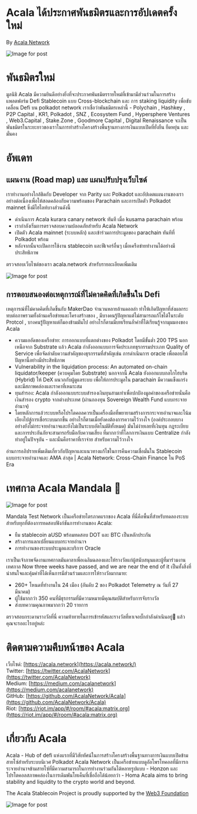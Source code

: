 # Acala ได้ประกาศพันธมิตรและการอัปเดตครั้งใหม่

By [Acala Network](https://medium.com/u/43f74518f3f4?source=post_page-----e81a34844b5c--------------------------------)

![Image for post](https://miro.medium.com/max/1690/0*ffsizR7cemoNYcIC.gif)

# พันธมิตรใหม่

มูลนิธิ Acala มีความยินดีอย่างยิ่งที่จะประกาศพันธมิตรรายใหม่ที่เข้ามามีส่วนร่วมในการสร้างแพลตฟอร์ม Defi Stablecoin แบบ Cross-blockchain และ การ staking liquidity เพื่อขับเคลื่อน Defi บน polkadot network  เราเชื่อว่าพันธมิตรเหล่านี้ - Polychain , Hashkey , P2P Capital , KR1, Polkadot , SNZ  ,  Ecosystem Fund , Hypersphere Ventures , Web3.Capital , Stake.Zone , Goodmore Capital , Digital Renaissance จะเป็นพันธมิตรในระยะยาวของเราในการทำสร้างโครงสร้างพื้นฐานทางการเงินแบบเปิดที่ยั่งยืน ยืดหยุ่น และมั่นคง

# อัพเดท

## แผนงาน (Road map) และ แผนปรับปรุงเว็บไซด์

เราทำงานอย่างใกล้ชิดกับ Developer จาก Parity และ Polkadot และอัปเดตแผนงานของเราอย่างต่อเนื่องเพื่อให้สอดคล้องกับความพร้อมของ Parachain และการเปิดตัว Polkadot mainnet ซึ่งมีไฮไลท์บางส่วนดังนี้

- ดำเนินการ Acala kurara canary network ทันที เมื่อ kusama parachain พร้อม
- เรากำลังเริ่มการตรวจสอบความปลอดภัยสำหรับ Acala Network
- เปิดตัว Acala mainnet (ระบบหลัก) และเข้าร่วมการประมูลของ parachain ทันทีที่ Polkadot พร้อม
- หลังจากนั้นจะเปิดการใช้งาน stablecoin และฟีเจอร์อื่นๆ เมื่อเครือข่ายทำงานได้อย่างมีประสิทธิภาพ

ตรวจสอบเว็บไซต์ของเรา acala.network สำหรับรายละเอียดเพิ่มเติม

![Image for post](https://miro.medium.com/max/2800/0*cfF4u6DYuXgCRRWi.jpg)

## การตอบสนองต่อเหตุการณ์ที่ไม่คาดคิดที่เกิดขึ้นใน Defi

เหตุการณ์ที่ไม่คาดคิดที่เกิดขึ้นกับ MakerDao จำนวนหลายล้านดอลล่า ทำให้เกิดปัญหาที่ส่งผลกระทบต่อภาพรวมทั้งด้านเครือข่ายและโครงสร้างของ , มีบางคนรู้ปัญหาแต่ไม่สามารถแก้ไขได้ในระดับ Protcol , บางคนรู้ปัญหาแต่ก็มองข้ามมันไป   อย่างไรก็ตามมีบทเรียนล้ำค่าที่ได้เรียนรู้จากมุมมองของ Acala

- ความแออัดของเครือข่าย: การออกแบบที่แตกต่างของ Polkadot โดยมีขั้นต่ำ 200 TPS นอกเหนือจาก Substrate แล้ว Acala กำลังออกแบบการจัดประเภทธุรกรรมประเภท Quality of Service เพื่อจัดลำดับความสำคัญของธุรกรรมที่สำคัญเช่น การดำเนินการ oracle เพื่อตอบโต้ปัญหานี้อย่างมีประสิทธิภาพ
- Vulnerability in the liquidation process: An automated on-chain liquidator/keeper  (ควบคุมโดย Substrate) นอกจากนี้ Acala ยังออกแบบกลไกไฮบริด (Hybrid) ให้ DeX ผนวกกับผู้ดูแลระบบ เพื่อให้การประมูลใน parachain มีความแข็งแกร่งและมีสภาพคล่องและราคาที่เหมาะสม
- ทุนสำรอง: Acala กำลังออกแบบระบบสำรองเงินทุนสามเท่าเพื่อปกป้องมูลค่าของเครือข่ายนั่นคือ เงินสำรอง crypto จากต่างประเทศ (ผ่านกองทุน Sovereign Wealth Fund แบบกระจายอำนาจ)
- โดยหลักการแล้วระบบหรือโปรโตคอลควรเป็นเครื่องมือที่พยายามสร้างการกระจายอำนาจและโน้มเอียงไปสู่การเชื่อระบบมากขึ้น อย่างไรก็ตามเมื่อยังคงต้องการความไว้วางใจ (องค์ประกอบบางอย่างยังไม่กระจายอำนาจและยังไม่เป็นระบบอัตโนมัติทั้งหมด) มันไม่ง่ายเลยที่เงินทุน กฎระเบียบและการประกันภัยจะสามารถรับมือกับความเสี่ยง ที่มากกว่าที่โลกการเงินแบบ Centralize กำลังทำอยู่ในปัจจุบัน - และนั่นคือราคาที่เราจ่าย สำหรับความไว้วางใจ

อ่านการอภิปรายเพิ่มเติมเกี่ยวกับปัญหาและแนวทางแก้ไขในการคืนความเชื่อมั่นใน Stablecoin แบบกระจายอำนาจและ AMA ล่าสุด | Acala Network: Cross-Chain Finance ใน PoS Era

# เทศกาล Acala Mandala  🎉

![Image for post](https://miro.medium.com/max/1198/1*8SoYawu6H1fqnlEWmo5xsg.gif)

Mandala Test Network เป็นเครือข่ายไตรภาคแรกของ Acala  ที่นี่คือพื้นที่สำหรับทดลองระบบสำหรับทุกที่ต้องการทดสอบฟังก์ชันการทำงานของ Acala:

- ยืม stablecoin aUSD พร้อมทดสอบ DOT และ BTC เป็นหลักประกัน
- สร้างการแลกเปลี่ยนแบบกระจายอำนาจ
- การทำงานของระบบประมูลและบริการ Oracle

เราเป็นเจ้าภาพจัดงานเทศกาลมันดาลาเพื่อเฉลิมฉลองและให้รางวัลแก่ผู้สนับสนุนและผู้ที่มาร่วมงานเทศกาล Now three weeks have passed, and we are near the end of it เป็นทั้งสิ่งที่น่าสนใจและคุ้มค่าที่ได้เห็นการมีส่วนร่วมและการให้รางวัลมากมาย:

- 260+ โหนดที่ทำงานใน 24 เมือง (อันดับ 2 ของ Polkadot Telemetry ณ วันที่ 27 มีนาคม)
- ผู้ใช้มากกว่า 350 คนที่มีธุรกรรมที่มีความหมายมีคุณสมบัติสำหรับการจับรางวัล
- ส่งบทความคุณภาพมากกว่า 20 รายการ

ตรวจสอบกระดานรางวัลที่นี่  ความท้าทายในการเข้ารหัสและรางวัลที่หาเจอบั๊กกำลังดำเนินอยู่🚀  แล้วคุณจะรออะไรอยู่หล่ะ

# ติดตามความคืบหน้าของ Acala

เว็บไซด์: [https://acala.network](https://acala.network/)  
Twitter: [https://twitter.com/AcalaNetwork](https://twitter.com/AcalaNetwork)  
Medium: [https://medium.com/acalanetwork](https://medium.com/acalanetwork)  
GitHub: [https://github.com/AcalaNetwork/Acala](https://github.com/AcalaNetwork/Acala)  
Riot: [https://riot.im/app/#/room/#acala:matrix.org](https://riot.im/app/#/room/#acala:matrix.org)

# เกี่ยวกับ Acala

Acala - Hub of defi แห่งแรกที่มีวิสัยทัศน์ในการสร้างโครงสร้างพื้นฐานทางการเงินแบบเปิดข้ามสายโซ่สำหรับระบบนิเวศ Polkadot Acala Network เป็นเครือข่ายแบบดูอัลโพรโทคอลที่มีการกระจายอำนาจข้ามสายโซ่ที่มีความสามารถในการทำงานร่วมกันได้หลายรูปแบบ - Honzon และโปรโตคอลสภาพคล่องในการเดิมพันโทเค็นที่เชื่อถือได้น้อยกว่า - Homa Acala aims to bring stability and liquidity to the crypto world and beyond.

The Acala Stablecoin Project is proudly supported by the [Web3 Foundation](https://web3.foundation/)

![Image for post](https://miro.medium.com/max/1500/0*xDQHH-Y6U1avx7lm.jpg)
